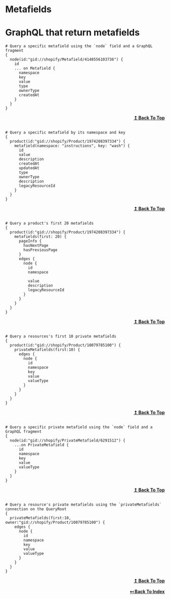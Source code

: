 # Metafields

# GraphQL that return metafields

```
# Query a specific metafield using the `node` field and a GraphQL fragment
{
  node(id:"gid://shopify/Metafield/4148556103736") {
    id
    ... on Metafield {
      namespace
      key
      value
      type
      ownerType
      createdAt
    }
  }
}
```
<div align="right">
  <b><a href="#metafields">↥ Back To Top</a></b>
</div>
<br>

```
# Query a specific metafield by its namespace and key
{
  product(id:"gid://shopify/Product/1974208397334") {
    metafield(namespace: "instructions", key: "wash") {
      id
      value
      description
      createdAt
      updatedAt
      type
      ownerType
      description
      legacyResourceId
    }
  }
}
```
<div align="right">
  <b><a href="#metafields">↥ Back To Top</a></b>
</div>
<br>

```
# Query a product's first 20 metafields
{
  product(id:"gid://shopify/Product/1974208397334") {
    metafields(first: 20) {
      pageInfo {
        hasNextPage
        hasPreviousPage
      }
      edges {
        node {
          id
          namespace
          
          value
          description
          legacyResourceId
        }
      }
    }
  }
}
```

<div align="right">
  <b><a href="#metafields">↥ Back To Top</a></b>
</div>
<br>

```
# Query a resources's first 10 private metafields
{
  product(id:"gid://shopify/Product/10079785100") {
    privateMetafields(first:10) {
      edges {
        node {
          id
          namespace
          key
          value
          valueType
        }
      }
    }
  }
}
```

<div align="right">
  <b><a href="#metafields">↥ Back To Top</a></b>
</div>
<br>

```
# Query a specific private metafield using the `node` field and a GraphQL fragment
{
  node(id:"gid://shopify/PrivateMetafield/6291512") {
    ...on PrivateMetafield {
      id
      namespace
      key
      value
      valueType
    }
  }
}
```
<div align="right">
  <b><a href="#metafields">↥ Back To Top</a></b>
</div>
<br>

```
# Query a resource's private metafields using the `privateMetafields` connection on the QueryRoot
{
  privateMetafields(first:10, owner:"gid://shopify/Product/10079785100") {
    edges {
      node {
        id
        namespace
        key
        value
        valueType
      }
    }
  }
}
```

<div align="right">
  <b><a href="#metafields">↥ Back To Top</a></b>
</div>
<br>

<div align="right">
  <b><a href="https://github.com/0l1v3r5/shopify-graphql-queries">↤ Back To Index</a></b>
</div>
